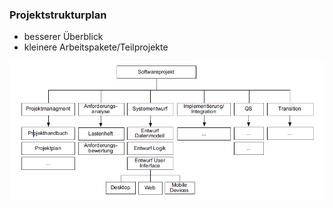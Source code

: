 ### Projektstrukturplan

- besserer Überblick
- kleinere Arbeitspakete/Teilprojekte

![Projektstrukturplan](folien\4_projektorganisation\Projektstrukturplan.png)

